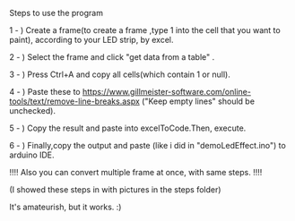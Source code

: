 Steps to use the program

1 - ) Create a frame(to create a frame ,type 1 into the cell that you want to paint), according to your LED strip, by excel. 

2 - ) Select the frame and click "get data from a table" .

3 - ) Press Ctrl+A and copy all cells(which contain 1 or null).

4 - ) Paste these to https://www.gillmeister-software.com/online-tools/text/remove-line-breaks.aspx ("Keep empty lines" should be unchecked).

5 - ) Copy the result and paste into excelToCode.Then, execute.

6 - ) Finally,copy the output and paste (like i did in "demoLedEffect.ino") to arduino IDE.

!!!! Also you can convert multiple frame at once, with same steps. !!!!

(I showed these steps in with pictures in the steps folder)

It's amateurish, but it works.  :)
